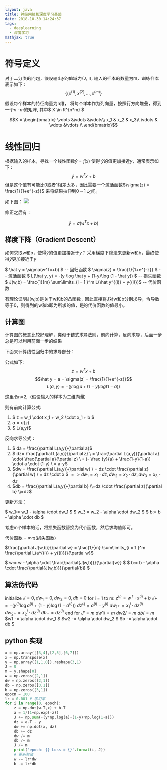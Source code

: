 ```yaml
---
layout: java
title: 神经网络和深度学习基础
date: 2018-10-30 14:24:37
tags: 
  - deeplearning
  - 深度学习
mathjax: true
---
```


# 符号定义

对于二分类的问题，假设输出$y$的值域为$\{0,1\}$, 输入的样本的数量为m，训练样本表示如下：
$$\{(x^{(1)}, x^{(2)}, ... , x^{(m)}\}$$

假设每个样本的特征向量为n维， 将每个样本作为列向量，按照行方向堆叠，得到一个$n \cdot m$的矩阵, 其中$ X \in R^{n*m} $

$$X = \begin{bmatrix}
\vdots &\vdots &\vdots\\
x_1 & x_2 & x_3\\
\vdots & \vdots &\vdots \\
\end{bmatrix}$$

# 线性回归

根据输入的样本，寻找一个线性函数$\hat y = f(x)$ 使得 $\hat y$的值更加接近$y$，通常表示如下：
$$ \hat y = w^Tx+b $$ 但是这个值有可能比0或者1相差太多，因此需要一个激活函数$\sigma(z) = \frac{1}{1+e^{-z}}$ 来将结果拉伸到0 ~ 1 之间。

如下图：
![](/images/dl/logistic.png)

修正之后有：

$$ \hat y = \sigma(w^Tx+b) $$

## 梯度下降（Gradient Descent）

如何求取w和b，使得$\hat y$的值更加接近于$y$？
采用梯度下降法来更新w和b，最终使得$\hat y$更加接近于$y$

$ \hat y = \sigma(w^Tx+b) $  -- 回归函数
$ \sigma(z) = \frac{1}{1+e^{-z}} $ -- 激活函数
$ L(\hat y, y) = -(y \log \hat y + (1-y)\log (1 - \hat y)) $ -- 损失函数
$ J(w,b) = \frac{1}{m} \sum\limits_{i = 1 }^m L(\hat y^{(i)} + y{(i)})$ -- 代价函数

有理论证明J(w,b)是关于w和b的凸函数，因此直接将J对w和b分别求导，令导数等于0，则得到的w和b即为所求的值，是的代价函数的值最小。

## 计算图

计算图的概念比较好理解，类似于链式求导法则，前向计算，反向求导，后面一步总是可以利用前面一步的结果

下面来计算线性回归中的求导部分：

公式如下:
$$z = w^Tx + b$$
$$\hat y = a = \sigma(z) = \frac{1}{1+e^{-z}}$$
$$L(a,y) = -(y\log a + (1-y)log(1-a))$$

这里令n=2,（假设输入的样本为二维向量）

则有前向计算公式:

1. $ z = w_1 \cdot x_1 + w_2 \cdot x_1 + b $
2. $a = \sigma (z)$
3. $ L(a,y)$

反向求导公式：
1. $ da = \frac{\partial L(a,y)}{\partial a}$
2. $ dz= \frac{\partial L(a,y)}{\partial z} \\ = \frac{\partial L(a,y)}{\partial a} \cdot  \frac{\partial a}{\partial z} \\ = (- \frac {y}{a} + \frac{1-y}{1-a}) \cdot a \cdot (1-y) \\ = a-y$
3. $dw = \frac{\partial L(a,y)}{\partial w} \\ = dz \cdot \frac{\partial z}{\partial w} \\ = dz \cdot x $
$=> dw_1 = x_1 \cdot dz, dw_2 = x_2 \cdot dz, dw_3 = x_3 \cdot dz$
4. $db = \frac{\partial L(a,y)}{\partial b} \\=dz \cdot \frac{\partial z}{\partial b} \\=dz$

更新方法：

$ w_1:= w_1 - \alpha \cdot dw_1 $
$ w_2:= w_2 - \alpha \cdot dw_2 $
$ b:= b - \alpha \cdot db $

考虑m个样本的话，将损失函数替换为代价函数，然后求均值即可。

代价函数 = avg(损失函数)

$\frac{\partial J(w,b)}{\partial w}  = \frac{1}{m} \sum\limits_{i = 1 }^m \frac{\partial L(a^{(i)} + y{(i)})}{\partial w}$

$ w:= w - \alpha \cdot \frac{\partial{J(w,b)}}{\partial{w}} $
$ b:= b - \alpha \cdot \frac{\partial{J(w,b)}}{\partial{b}} $

## 算法伪代码

initialize $J = 0, dw_1 = 0, dw_2 = 0, db = 0$
for i = 1 to m:
    $z^{(i)}=w^T \cdot x^{(i)} + b$
    $J += -(y^{(i)} \log a^{(i)} + (1-y)\log (1 - a^{(i)}))$
    $dz^{(i)} = a^{(i)} - y^{(i)}$
    $dw_1 += x_1^i \cdot dz^{(i)}$    
    $dw_2 += x_2^i \cdot dz^{(i)}$
    $db += dz^{(i)}$
end for
$J /= m$
$dw1 /= m$
$dw2 /= m$
$db /= m$
$w1 -= \alpha \cdot dw_1 $
$w2 -= \alpha \cdot dw_2 $
$b -= \alpha \cdot db $

## python 实现

``` python 
x = np.array([[3,4],[2,5],[6,7]])
x = np.transpose(x)
y = np.array([1,1,0]).reshape(3,1)
J = 0
m = y.shape[0]
w = np.zeros([2,1])
dw = np.zeros([2,1])
db = np.zeros([3,1])
b = np.zeros([3,1])
epoch = 100
lr = 0.001 # 学习率
for i in range(0, epoch):
    z = np.dot(w.T,x) + b.T
    a = 1/(1+np.exp(-z))
    J += np.sum(-(y*np.log(a)+(1-y)*np.log(1-a)))
    dz = a.T - y
    dw += np.dot(x, dz)
    db += dz
    dw /= m
    db /= m
    J /= m
    print('epoch: {} Loss = {}'.format(i, J))
    # 更新权值
    w -= lr*dw
    b -= lr*db
```

